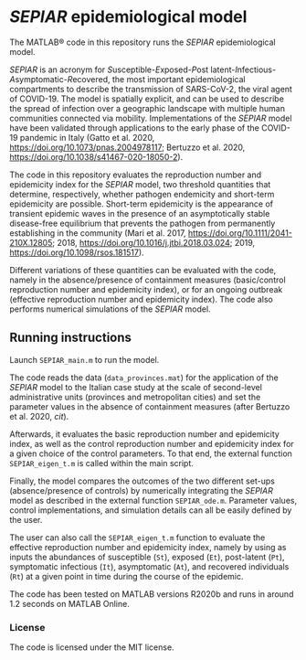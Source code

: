 # *SEPIAR* epidemiological model

The MATLAB® code in this repository runs the *SEPIAR* epidemiological model.

*SEPIAR* is an acronym for *S*usceptible-*E*xposed-*P*ost
latent-*I*nfectious-*A*symptomatic-*R*ecovered, the most important
epidemiological compartments to describe the transmission of SARS-CoV-2, the
viral agent of COVID-19. The model is spatially explicit, and can be used to
describe the spread of infection over a geographic landscape with multiple human
communities connected via mobility. Implementations of the *SEPIAR* model have
been validated through applications to the early phase of the COVID-19 pandemic
in Italy (Gatto et al. 2020, <https://doi.org/10.1073/pnas.2004978117>; Bertuzzo
et al. 2020, <https://doi.org/10.1038/s41467-020-18050-2>).

The code in this repository evaluates the reproduction number and epidemicity
index for the *SEPIAR* model, two threshold quantities that determine,
respectively, whether pathogen endemicity and short-term epidemicity are
possible. Short-term epidemicity is the appearance of transient epidemic waves
in the presence of an asymptotically stable disease-free equilibrium that
prevents the pathogen from permanently establishing in the community (Mari et
al. 2017, <https://doi.org/10.1111/2041-210X.12805>; 2018,
<https://doi.org/10.1016/j.jtbi.2018.03.024>; 2019,
<https://doi.org/10.1098/rsos.181517>).

Different variations of these quantities can be evaluated with the code, namely
in the absence/presence of containment measures (basic/control reproduction
number and epidemicity index), or for an ongoing outbreak (effective
reproduction number and epidemicity index). The code also performs numerical
simulations of the *SEPIAR* model.

## Running instructions

Launch `SEPIAR_main.m` to run the model.

The code reads the data (`data_provinces.mat`) for the application of the
*SEPIAR* model to the Italian case study at the scale of second-level
administrative units (provinces and metropolitan cities) and set the parameter
values in the absence of containment measures (after Bertuzzo et al. 2020,
*cit*).

Afterwards, it evaluates the basic reproduction number and epidemicity index, as
well as the control reproduction number and epidemicity index for a given choice
of the control parameters. To that end, the external function `SEPIAR_eigen_t.m`
is called within the main script.

Finally, the model compares the outcomes of the two different set-ups
(absence/presence of controls) by numerically integrating the *SEPIAR* model as
described in the external function `SEPIAR_ode.m`. Parameter values, control
implementations, and simulation details can all be easily defined by the user.

The user can also call the `SEPIAR_eigen_t.m` function to evaluate the effective
reproduction number and epidemicity index, namely by using as inputs the
abundances of susceptible (`St`), exposed (`Et`), post-latent (`Pt`),
symptomatic infectious (`It`), asymptomatic (`At`), and recovered individuals
(`Rt`) at a given point in time during the course of the epidemic.

The code has been tested on MATLAB versions R2020b and runs in around 1.2
seconds on MATLAB Online.

### License

The code is licensed under the MIT license.
